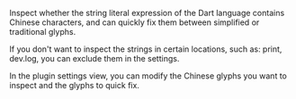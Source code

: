 Inspect whether the string literal expression of the Dart language contains Chinese characters, and can quickly fix them between simplified or traditional glyphs.

If you don't want to inspect the strings in certain locations, such as: print, dev.log, you can exclude them in the settings.

In the plugin settings view, you can modify the Chinese glyphs you want to inspect and the glyphs to quick fix.
